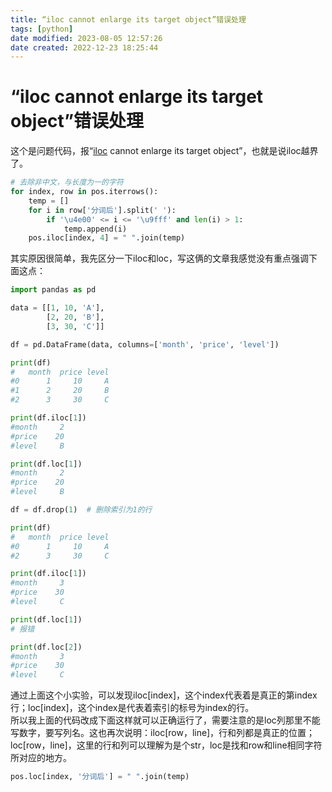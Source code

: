 ```yaml
---
title: “iloc cannot enlarge its target object”错误处理
tags: [python]
date modified: 2023-08-05 12:57:26
date created: 2022-12-23 18:25:44
---
```

# “iloc cannot enlarge its target object”错误处理
这个是问题代码，报“[iloc](https://so.csdn.net/so/search?q=iloc&spm=1001.2101.3001.7020) cannot enlarge its target object”，也就是说iloc越界了。

```python
# 去除非中文，与长度为一的字符
for index, row in pos.iterrows():
    temp = []
    for i in row['分词后'].split(' '):
        if '\u4e00' <= i <= '\u9fff' and len(i) > 1:
            temp.append(i)
    pos.iloc[index, 4] = " ".join(temp)
```

其实原因很简单，我先区分一下iloc和loc，写这俩的文章我感觉没有重点强调下面这点：

```python
import pandas as pd

data = [[1, 10, 'A'],
        [2, 20, 'B'],
        [3, 30, 'C']]

df = pd.DataFrame(data, columns=['month', 'price', 'level'])

print(df)
#   month  price level
#0      1     10     A
#1      2     20     B
#2      3     30     C

print(df.iloc[1])
#month     2
#price    20
#level     B

print(df.loc[1])
#month     2
#price    20
#level     B

df = df.drop(1)  # 删除索引为1的行 

print(df)
#   month  price level
#0      1     10     A
#2      3     30     C

print(df.iloc[1])
#month     3
#price    30
#level     C

print(df.loc[1])
# 报错

print(df.loc[2])
#month     3
#price    30
#level     C
```

通过上面这个小实验，可以发现iloc\[index\]，这个index代表着是真正的第index行；loc\[index\]，这个index是代表着索引的标号为index的行。  
所以我上面的代码改成下面这样就可以正确运行了，需要注意的是loc列那里不能写数字，要写列名。这也再次说明：iloc\[row，line\]，行和列都是真正的位置；loc\[row，line\]，这里的行和列可以理解为是个str，loc是找和row和line相同字符所对应的地方。

```python
pos.loc[index, '分词后'] = " ".join(temp)
```